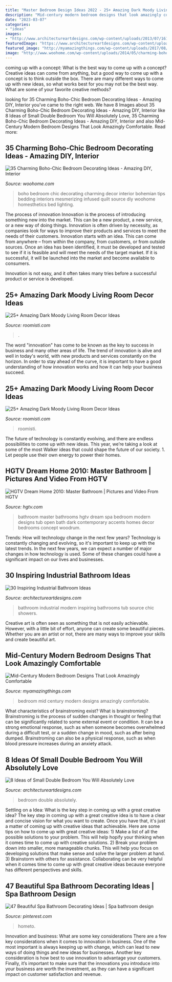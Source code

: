 ```yaml
---
title: "Master Bedroom Design Ideas 2022 - 25+ Amazing Dark Moody Living Room Decor Ideas"
description: "Mid-century modern bedroom designs that look amazingly comfortable"
date: "2023-03-07"
categories:
- "ideas"
images:
- "http://www.architectureartdesigns.com/wp-content/uploads/2013/07/1612-630x950.jpg"
featuredImage: "https://www.architectureartdesigns.com/wp-content/uploads/2020/07/6-3-630x983.jpg"
featured_image: "http://myamazingthings.com/wp-content/uploads/2017/08/minimal-bedroom-5.jpg"
image: "http://www.woohome.com/wp-content/uploads/2014/05/charming-boho-bedroom-ideas-21.jpg"
---
```



coming up with a concept: What is the best way to come up with a concept?
Creative ideas can come from anything, but a good way to come up with a concept is to think outside the box. There are many different ways to come up with new ideas, so what works best for you may not be the best way. What are some of your favorite creative methods?

	

		
looking for 35 Charming Boho-Chic Bedroom Decorating Ideas - Amazing DIY, Interior you've came to the right web. We have 8 Images about 35 Charming Boho-Chic Bedroom Decorating Ideas - Amazing DIY, Interior like 8 Ideas of Small Double Bedroom You Will Absolutely Love, 35 Charming Boho-Chic Bedroom Decorating Ideas - Amazing DIY, Interior and also Mid-Century Modern Bedroom Designs That Look Amazingly Comfortable. Read more:
		
    
## 35 Charming Boho-Chic Bedroom Decorating Ideas - Amazing DIY, Interior

<img loading=lazy src="http://www.woohome.com/wp-content/uploads/2014/05/charming-boho-bedroom-ideas-21.jpg" onerror="this.onerror=null;this.src='https://tse3.mm.bing.net/th?id=OIP.fe-umxjX6sayJF8CunsPdwHaNO&amp;pid=15.1';" alt="35 Charming Boho-Chic Bedroom Decorating Ideas - Amazing DIY, Interior">

_Source: woohome.com_

>boho bedroom chic decorating charming decor interior bohemian tips bedding interiors mesmerizing infused quilt source diy woohome homesthetics bed lighting. 

	

The process of innovation
Innovation is the process of introducing something new into the market. This can be a new product, a new service, or a new way of doing things. Innovation is often driven by necessity, as companies look for ways to improve their products and services to meet the needs of their customers.
Innovation starts with an idea. This can come from anywhere – from within the company, from customers, or from outside sources. Once an idea has been identified, it must be developed and tested to see if it is feasible and will meet the needs of the target market. If it is successful, it will be launched into the market and become available to consumers.

Innovation is not easy, and it often takes many tries before a successful product or service is developed.

    
## 25+ Amazing Dark Moody Living Room Decor Ideas

<img loading=lazy src="https://roomisti.com/wp-content/uploads/2019/03/25-Amazing-Dark-Moody-Living-Room-Decor-Ideas-12.jpg" onerror="this.onerror=null;this.src='https://tse1.mm.bing.net/th?id=OIP.Yts3Ho2BUSZb_ZdZzjjrwQHaLv&amp;pid=15.1';" alt="25+ Amazing Dark Moody Living Room Decor Ideas">

_Source: roomisti.com_

>. 

	

The word "innovation" has come to be known as the key to success in business and many other areas of life. The trend of innovation is alive and well in today's world, with new products and services constantly on the horizon. In order to stay ahead of the curve, it is important to have a good understanding of how innovation works and how it can help your business succeed.

    
## 25+ Amazing Dark Moody Living Room Decor Ideas

<img loading=lazy src="https://roomisti.com/wp-content/uploads/2019/03/25-Amazing-Dark-Moody-Living-Room-Decor-Ideas-17.jpg" onerror="this.onerror=null;this.src='https://tse4.mm.bing.net/th?id=OIP.AMxjeUbfPlutYY1QifJQxQHaLH&amp;pid=15.1';" alt="25+ Amazing Dark Moody Living Room Decor Ideas">

_Source: roomisti.com_

>roomisti. 

	

The future of technology is constantly evolving, and there are endless possibilities to come up with new ideas. This year, we’re taking a look at some of the most Walker ideas that could shape the future of our society. 1. Let people use their own energy to power their homes.

    
## HGTV Dream Home 2010: Master Bathroom | Pictures And Video From HGTV

<img loading=lazy src="https://hgtvhome.sndimg.com/content/dam/images/hgtv/fullset/2009/11/19/2/DH2010_01-master-bath-wide_s4x3.jpg.rend.hgtvcom.616.822.suffix/1400948301839.jpeg" onerror="this.onerror=null;this.src='https://tse2.mm.bing.net/th?id=OIP.kiB-e_MbVSPdzvv0-WUO1wHaJ4&amp;pid=15.1';" alt="HGTV Dream Home 2010: Master Bathroom | Pictures and Video From HGTV">

_Source: hgtv.com_

>bathroom master bathrooms hgtv dream spa bedroom modern designs tub open bath dark contemporary accents homes decor bedrooms concept woodrum. 

	

Trends: How will technology change in the next few years?
Technology is constantly changing and evolving, so it's important to keep up with the latest trends. In the next few years, we can expect a number of major changes in how technology is used. Some of these changes could have a significant impact on our lives and businesses.

    
## 30 Inspiring Industrial Bathroom Ideas

<img loading=lazy src="http://www.architectureartdesigns.com/wp-content/uploads/2013/07/1612-630x950.jpg" onerror="this.onerror=null;this.src='https://tse2.mm.bing.net/th?id=OIP.qdMHwFEjyJnliXVm7g02_QHaLK&amp;pid=15.1';" alt="30 Inspiring Industrial Bathroom Ideas">

_Source: architectureartdesigns.com_

>bathroom industrial modern inspiring bathrooms tub source chic showers. 

	

Creative art is often seen as something that is not easily achievable. However, with a little bit of effort, anyone can create some beautiful pieces. Whether you are an artist or not, there are many ways to improve your skills and create beautiful art.

    
## Mid-Century Modern Bedroom Designs That Look Amazingly Comfortable

<img loading=lazy src="http://myamazingthings.com/wp-content/uploads/2017/08/minimal-bedroom-5.jpg" onerror="this.onerror=null;this.src='https://tse1.mm.bing.net/th?id=OIP.cmH5FmwBtd8kTHelubmimgHaLH&amp;pid=15.1';" alt="Mid-Century Modern Bedroom Designs That Look Amazingly Comfortable">

_Source: myamazingthings.com_

>bedroom mid century modern designs amazingly comfortable. 

	

What characteristics of brainstroming exist?
What is brainstroming? Brainstroming is the process of sudden changes in thought or feeling that can be significantly related to some external event or condition. It can be a strong emotional response, such as when someone becomes overwhelmed during a difficult test, or a sudden change in mood, such as after being dumped. Brainstroming can also be a physical response, such as when blood pressure increases during an anxiety attack.

    
## 8 Ideas Of Small Double Bedroom You Will Absolutely Love

<img loading=lazy src="https://www.architectureartdesigns.com/wp-content/uploads/2020/07/6-3-630x983.jpg" onerror="this.onerror=null;this.src='https://tse4.mm.bing.net/th?id=OIP.t3O2MNrRNztTwSpCVBm87QHaLj&amp;pid=15.1';" alt="8 Ideas of Small Double Bedroom You Will Absolutely Love">

_Source: architectureartdesigns.com_

>bedroom double absolutely. 

	

Settling on a Idea: What is the key step in coming up with a great creative idea?
The key step in coming up with a great creative idea is to have a clear and concise vision for what you want to create. Once you have that, it's just a matter of coming up with creative ideas that achievable. Here are some tips on how to come up with great creative ideas: 1) Make a list of all the possible solutions to your problem. This will help hopify your thinking when it comes time to come up with creative solutions. 2) Break your problem down into smaller, more manageable chunks. This will help you focus on developing solutions that make sense and solve the larger problem at hand. 3) Brainstorm with others for assistance. Collaborating can be very helpful when it comes time to come up with great creative ideas because everyone has different perspectives and skills.

    
## 47 Beautiful Spa Bathroom Decorating Ideas | Spa Bathroom Design

<img loading=lazy src="https://i.pinimg.com/736x/fb/90/8d/fb908d53bce48b99236b58379180ac12.jpg" onerror="this.onerror=null;this.src='https://tse1.mm.bing.net/th?id=OIP.3s5ossqIqD4tHO9gB2B77AHaOX&amp;pid=15.1';" alt="47 Beautiful Spa Bathroom Decorating Ideas | Spa bathroom design">

_Source: pinterest.com_

>hometo. 

	

Innovation and business: What are some key considerations
There are a few key considerations when it comes to innovation in business. One of the most important is always keeping up with change, which can lead to new ways of doing things and new ideas for businesses. Another key consideration is how best to use innovation to advantage your customers. Finally, it’s important to make sure that the innovations you introduce into your business are worth the investment, as they can have a significant impact on customer satisfaction and revenue.


